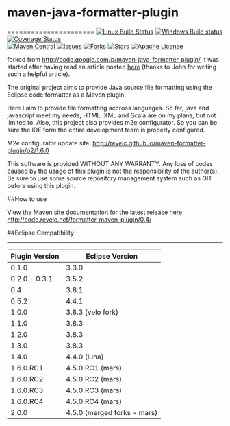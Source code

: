 # maven-java-formatter-plugin
======================
[![Linux Build Status](https://travis-ci.org/revelc/formatter-maven-plugin.svg)](https://travis-ci.org/revelc/formatter-maven-plugin)
[![Windows Build status](https://ci.appveyor.com/api/projects/status/j3cd0dwqlyu0iv2y?svg=true)](https://ci.appveyor.com/project/velo/formatter-maven-plugin)
[![Coverage Status](https://coveralls.io/repos/revelc/maven-formatter-plugin/badge.svg?branch=master)](https://coveralls.io/r/revelc/maven-formatter-plugin?branch=master)  
[![Maven Central](https://maven-badges.herokuapp.com/maven-central/net.revelc.code.formatter/formatter-maven-plugin/badge.svg)](https://maven-badges.herokuapp.com/maven-central/net.revelc.code.formatter/formatter-maven-plugin/) 
[![Issues](https://img.shields.io/github/issues/revelc/formatter-maven-plugin.svg)](https://github.com/revelc/formatter-maven-plugin/issues) 
[![Forks](https://img.shields.io/github/forks/revelc/maven-formatter-plugin.svg)](https://github.com/revelc/maven-formatter-plugin/network) 
[![Stars](https://img.shields.io/github/stars/revelc/formatter-maven-plugin.svg)](https://github.com/revelc/formatter-maven-plugin/stargazers)
[![Apache License](http://img.shields.io/badge/license-ASL-blue.svg)](https://github.com/revelc/formatter-maven-plugin/blob/master/license.txt)

forked from http://code.google.com/p/maven-java-formatter-plugin/
It was started after having read an article posted [here][1] (thanks to John for writing such a helpful article).

The original project aims to provide Java source file formatting using the Eclipse code formatter as a Maven plugin.  

Here I aim to provide file formatting accross languages.  So far, java and javascript meet my needs, HTML, XML and Scala are on my plans, but not limited to.
Also, this project also provides m2e configurator.  So you can be sure the IDE form the entire development team is properly configured.

M2e configurator update site:
http://revelc.github.io/maven-formatter-plugin/p2/1.6.0


This software is provided WITHOUT ANY WARRANTY.  Any loss of codes caused by the usage of this plugin is not
the responsibility of the author(s).  Be sure to use some source repository management system such as GIT
before using this plugin.

##How to use

View the Maven site documentation for the latest release [here](http://code.revelc.net/formatter-maven-plugin/)
http://code.revelc.net/formatter-maven-plugin/0.4/

##Eclipse Compatibility

-------------------------------------
Plugin Version	| Eclipse Version
--------------  | ---------------
0.1.0           | 3.3.0
0.2.0 - 0.3.1   | 3.5.2
0.4             | 3.8.1 
0.5.2           | 4.4.1
1.0.0           | 3.8.3 (velo fork)
1.1.0           | 3.8.3
1.2.0           | 3.8.3
1.3.0           | 3.8.3
1.4.0           | 4.4.0 (luna)
1.6.0.RC1       | 4.5.0.RC1 (mars)
1.6.0.RC2       | 4.5.0.RC2 (mars)
1.6.0.RC3       | 4.5.0.RC3 (mars)
1.6.0.RC4       | 4.5.0.RC4 (mars)
2.0.0           | 4.5.0 (merged forks - mars)

[1]: http://ssscripting.wordpress.com/2009/06/10/how-to-use-the-eclipse-code-formatter-from-your-code/
